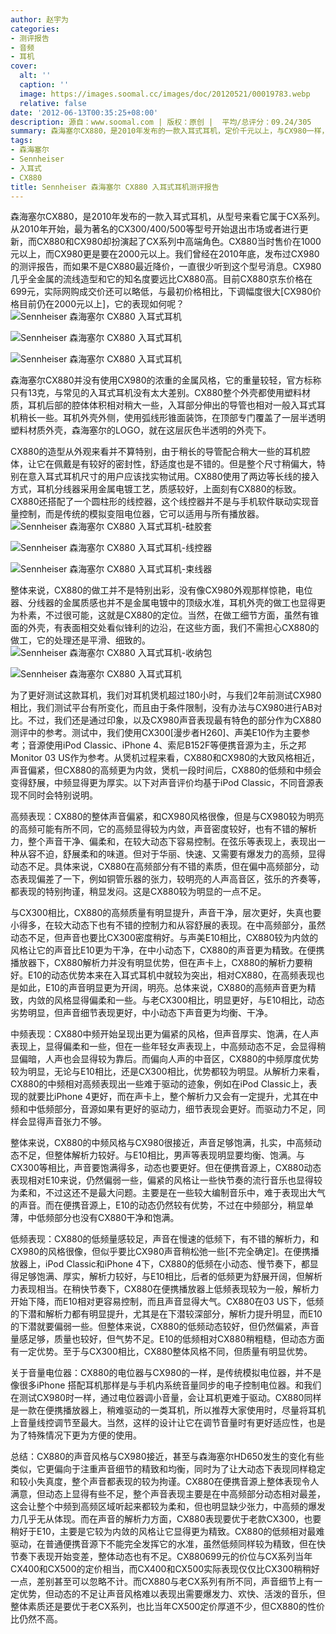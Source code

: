 ```yaml
---
author: 赵宇为
categories:
- 测评报告
- 音频
- 耳机
cover:
  alt: ''
  caption: ''
  image: https://images.soomal.cc/images/doc/20120521/00019783.webp
  relative: false
date: '2012-06-13T00:35:25+08:00'
description: 源自：www.soomal.com | 版权：原创 |  平均/总评分：09.24/305
summary: 森海塞尔CX880，是2010年发布的一款入耳式耳机，定价千元以上，与CX980一样，它是CX系列更新中定位较高端的一款，但显然CX880并没有CX980那么出名。目前CX880的价格有了很大下调，目前售价为699元，与CX980相比，它的表现会如何呢？
tags:
- 森海塞尔
- Sennheiser
- 入耳式
- CX880
title: Sennheiser 森海塞尔 CX880 入耳式耳机测评报告
---
```


森海塞尔CX880，是2010年发布的一款入耳式耳机，从型号来看它属于CX系列。从2010年开始，最为著名的CX300/400/500等型号开始退出市场或者进行更新，而CX880和CX980却扮演起了CX系列中高端角色。CX880当时售价在1000元以上，而CX980更是要在2000元以上。我们曾经在2010年底，发布过CX980的测评报告，而如果不是CX880最近降价，一直很少听到这个型号消息。CX980几乎全金属的流线造型和它的知名度要远比CX880高。目前CX880京东价格在699元，实际网购成交价还可以略低，与最初价格相比，下调幅度很大[CX980价格目前仍在2000元以上]，它的表现如何呢？
![Sennheiser 森海塞尔 CX880 入耳式耳机](https://images.soomal.cc/images/doc/20120521/00019779.webp)




![Sennheiser 森海塞尔 CX880 入耳式耳机](https://images.soomal.cc/images/doc/20120521/00019780.webp)




![Sennheiser 森海塞尔 CX880 入耳式耳机](https://images.soomal.cc/images/doc/20120521/00019781.webp)




森海塞尔CX880并没有使用CX980的浓重的金属风格，它的重量较轻，官方标称只有13克，与常见的入耳式耳机没有太大差别。CX880整个外壳都使用塑料材质，耳机后部的腔体体积相对稍大一些，入耳部分伸出的导管也相对一般入耳式耳机稍长一些。耳机外壳外侧，使用弧线形锥面装饰，在顶部专门覆盖了一层半透明塑料材质外壳，森海塞尔的LOGO，就在这层灰色半透明的外壳下。

CX880的造型从外观来看并不算特别，由于稍长的导管配合稍大一些的耳机腔体，让它在佩戴是有较好的密封性，舒适度也是不错的。但是整个尺寸稍偏大，特别在意入耳式耳机尺寸的用户应该找实物试用。CX880使用了两边等长线的接入方式，耳机分线器采用金属电镀工艺，质感较好，上面刻有CX880的标致。CX880还搭配了一个圆柱形的线控器，这个线控器并不是与手机软件联动实现音量控制，而是传统的模拟变阻电位器，它可以适用与所有播放器。
![Sennheiser 森海塞尔 CX880 入耳式耳机-硅胶套](https://images.soomal.cc/images/doc/20120521/00019783.webp)




![Sennheiser 森海塞尔 CX880 入耳式耳机-线控器](https://images.soomal.cc/images/doc/20120521/00019785.webp)




![Sennheiser 森海塞尔 CX880 入耳式耳机-束线器](https://images.soomal.cc/images/doc/20120521/00019786.webp)




整体来说，CX880的做工并不是特别出彩，没有像CX980外观那样惊艳，电位器、分线器的金属质感也并不是金属电镀中的顶级水准，耳机外壳的做工也显得更为朴素，不过很可能，这就是CX880的定位。当然，在做工细节方面，虽然有锥面的外壳，有表面相交处看似锋利的边沿，在这些方面，我们不需担心CX880的做工，它的处理还是平滑、细致的。
![Sennheiser 森海塞尔 CX880 入耳式耳机-收纳包](https://images.soomal.cc/images/doc/20120521/00019790.webp)




![Sennheiser 森海塞尔 CX880 入耳式耳机](https://images.soomal.cc/images/doc/20120521/00019791.webp)




为了更好测试这款耳机，我们对耳机煲机超过180小时，与我们2年前测试CX980相比，我们测试平台有所变化，而且由于条件限制，没有办法与CX980进行AB对比。不过，我们还是通过印象，以及CX980声音表现最有特色的部分作为CX880测评中的参考。测试中，我们使用CX300[漫步者H260]、声美E10作为主要参考；音源使用iPod Classic、iPhone 4、索尼B152F等便携音源为主，乐之邦Monitor 03 US作为参考。从煲机过程来看，CX880和CX980的大致风格相近，声音偏紧，但CX880的高频更为内敛，煲机一段时间后，CX880的低频和中频会变得舒展，中频显得更为厚实。以下对声音评价均基于iPod Classic，不同音源表现不同时会特别说明。

高频表现：CX880的整体声音偏紧，和CX980风格很像，但是与CX980较为明亮的高频可能有所不同，它的高频显得较为内敛，声音密度较好，也有不错的解析力，整个声音干净、偏柔和，在较大动态下容易控制。在弦乐等表现上，表现出一种从容不迫，舒展柔和的味道。但对于华丽、快速、又需要有爆发力的高频，显得动态不足。具体来说，CX880在高频部分有不错的素质，但在偏中高频部分，动态表现偏差了一下，例如铜管乐器的张力，较明亮的人声高音区，弦乐的齐奏等，都表现的特别拘谨，稍显发闷。这是CX880较为明显的一点不足。

与CX300相比，CX880的高频质量有明显提升，声音干净，层次更好，失真也要小得多，在较大动态下也有不错的控制力和从容舒展的表现。在中高频部分，虽然动态不足，但声音也要比CX300密度稍好。与声美E10相比，CX880较为内敛的风格让它的声音比E10更为干净，在中小动态下，CX880的声音更为精致。在便携播放器下，CX880解析力并没有明显优势，但在声卡上，CX880的解析力要稍好。E10的动态优势本来在入耳式耳机中就较为突出，相对CX880，在高频表现也是如此，E10的声音明显更为开阔，明亮。总体来说，CX880的高频声音更为精致，内敛的风格显得偏柔和一些。与老CX300相比，明显更好，与E10相比，动态劣势明显，但声音细节表现更好，中小动态下声音更为均衡、干净。

中频表现：CX880中频开始呈现出更为偏紧的风格，但声音厚实、饱满，在人声表现上，显得偏柔和一些，但在一些年轻女声表现上，中高频动态不足，会显得稍显偏暗，人声也会显得较为靠后。而偏向人声的中音区，CX880的中频厚度优势较为明显，无论与E10相比，还是CX300相比，优势都较为明显。从解析力来看，CX880的中频相对高频表现出一些难于驱动的迹象，例如在iPod Classic上，表现的就要比iPhone 4更好，而在声卡上，整个解析力又会有一定提升，尤其在中频和中低频部分，音源如果有更好的驱动力，细节表现会更好。而驱动力不足，同样会显得声音张力不够。

整体来说，CX880的中频风格与CX980很接近，声音足够饱满，扎实，中高频动态不足，但整体解析力较好。与E10相比，男声等表现明显要均衡、饱满。与CX300等相比，声音要饱满得多，动态也要更好。但在便携音源上，CX880动态表现相对E10来说，仍然偏弱一些，偏紧的风格让一些快节奏的流行音乐也显得较为柔和，不过这还不是最大问题。主要是在一些较大编制音乐中，难于表现出大气的声音。而在便携音源上，E10的动态仍然较有优势，不过在中频部分，稍显单薄，中低频部分也没有CX880干净和饱满。

低频表现：CX880的低频量感较足，声音在慢速的低频下，有不错的解析力，和CX980的风格很像，但似乎要比CX980声音稍松弛一些[不完全确定]。在便携播放器上，iPod Classic和iPhone 4下，CX880的低频在小动态、慢节奏下，都显得足够饱满、厚实，解析力较好，与E10相比，后者的低频更为舒展开阔，但解析力表现相当。在稍快节奏下，CX880在便携播放器上低频表现较为一般，解析力开始下降，而E10相对更容易控制，而且声音显得大气。CX880在03 US下，低频的下潜和解析力都有明显提升，尤其是在下潜较深部分，解析力提升明显，而E10的下潜就要偏弱一些。但整体来说，CX880的低频动态较好，但仍然偏紧，声音量感足够，质量也较好，但气势不足。E10的低频相对CX880稍粗糙，但动态方面有一定优势。至于与CX300相比，CX880整体风格不同，但质量有明显优势。

关于音量电位器：CX880的电位器与CX980的一样，是传统模拟电位器，并不是像很多iPhone 搭配耳机那样是与手机内系统音量同步的电子控制电位器。和我们在测试CX980时一样，通过电位器调小音量，会让耳机更难于驱动。CX880同样是一款在便携播放器上，稍难驱动的一类耳机，所以推荐大家使用时，尽量将耳机上音量线控调节至最大。当然，这样的设计让它在调节音量时有更好适应性，也是为了特殊情况下更为方便的使用。

总结：CX880的声音风格与CX980接近，甚至与森海塞尔HD650发生的变化有些类似，它更偏向于注重声音细节的精致和均衡，同时为了让大动态下表现同样稳定和较小失真度，整个声音都表现的较为拘谨。CX880在便携音源上整体表现令人满意，但动态上显得有些不足，整个声音表现主要是在中高频部分动态相对最差，这会让整个中频到高频区域听起来都较为柔和，但也明显缺少张力，中高频的爆发力几乎无从体现。而在声音的解析力方面，CX880表现要优于老款CX300，也要稍好于E10，主要是它较为内敛的风格让它显得更为精致。CX880的低频相对最难驱动，在普通便携音源下不能完全发挥它的水准，虽然低频同样较为精致，但在快节奏下表现开始变差，整体动态也有不足。CX880699元的价位与CX系列当年CX400和CX500的定价相当，而CX400和CX500实际表现仅仅比CX300稍稍好一点，差别甚至可以忽略不计。而CX880与老CX系列有所不同，声音细节上有一定优势，但动态的不足让声音风格难以表现出需要爆发力、欢快、活泼的音乐，但整体素质还是要优于老CX系列，也比当年CX500定价厚道不少，但CX880的性价比仍然不高。